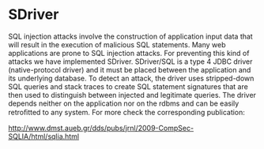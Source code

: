 SDriver
=======

SQL injection attacks involve the construction of application input data that will result in the execution
of malicious SQL statements. Many web applications are prone to SQL injection attacks.
For preventing this kind of attacks we have implemented SDriver. SDriver/SQL is a type 4 JDBC driver
(native-protocol driver) and it must be placed between the application and its underlying database.
To detect an attack, the driver uses stripped-down SQL queries and stack traces to create SQL statement
signatures that are then used to distinguish between injected and legitimate queries. The driver depends
neither on the application nor on the rdbms and can be easily retroﬁtted to any system. For more check the
corresponding publication:

http://www.dmst.aueb.gr/dds/pubs/jrnl/2009-CompSec-SQLIA/html/sqlia.html